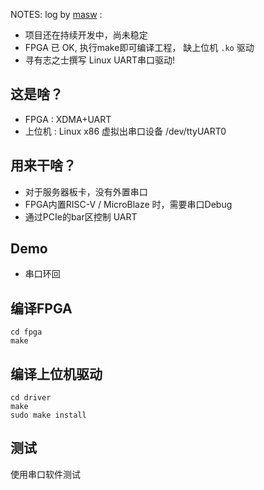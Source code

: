 
NOTES: log by [masw](masw@masw.tech) : 

* 项目还在持续开发中，尚未稳定
* FPGA 已 OK, 执行make即可编译工程， 缺上位机 `.ko` 驱动
* 寻有志之士撰写 Linux UART串口驱动!

## 这是啥？

* FPGA : XDMA+UART
* 上位机 : Linux x86 虚拟出串口设备 /dev/ttyUART0 

## 用来干啥？

* 对于服务器板卡，没有外置串口
* FPGA内置RISC-V / MicroBlaze 时，需要串口Debug
* 通过PCIe的bar区控制 UART

## Demo

* 串口环回

## 编译FPGA

```
cd fpga 
make
```

## 编译上位机驱动

```
cd driver 
make 
sudo make install 
```

## 测试

使用串口软件测试

